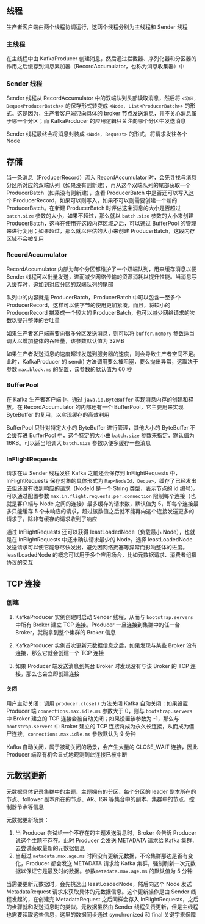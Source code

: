 ## 线程
生产者客户端由两个线程协调运行，这两个线程分别为主线程和 Sender 线程

### 主线程
在主线程中由 KafkaProducer 创建消息，然后通过拦截器、序列化器和分区器的作用之后缓存到消息累加器（RecordAccumulator，也称为消息收集器）中

### Sender 线程
Sender 线程从 RecordAccumulator 中的双端队列头部读取消息，然后将 `<分区, Deque<ProducerBatch>>` 的保存形式转变成 `<Node, List<ProducerBatch>>` 的形式。这是因为，生产者客户端只向具体的 broker 节点发送消息，并不关心消息属于哪一个分区；而 KafkaProducer 的应用逻辑只关注向哪个分区中发送消息

Sender 线程最终会将消息封装成 `<Node, Request>` 的形式，将请求发往各个 Node


## 存储
当一条消息（ProducerRecord）流入 RecordAccumulator 时，会先寻找与消息分区所对应的双端队列（如果没有则新建），再从这个双端队列的尾部获取一个 ProducerBatch（如果没有则新建），查看 ProducerBatch 中是否还可以写入这个 ProducerRecord，如果可以则写入，如果不可以则需要创建一个新的 ProducerBatch。在新建 ProducerBatch 时评估这条消息的大小是否超过 `batch.size` 参数的大小，如果不超过，那么就以 `batch.size` 参数的大小来创建 ProducerBatch，这样在使用完这段内存区域之后，可以通过 BufferPool 的管理来进行复用；如果超过，那么就以评估的大小来创建 ProducerBatch，这段内存区域不会被复用

### RecordAccumulator
RecordAccumulator 内部为每个分区都维护了一个双端队列，用来缓存消息以便 Sender 线程可以批量发送，进而减少网络传输的资源消耗以提升性能。当消息写入缓存时，追加到对应分区的双端队列的尾部

队列中的内容就是 ProducerBatch，ProducerBatch 中可以包含一至多个 ProducerRecord，这样可以使字节的使用更加紧凑。而且，将较小的 ProducerRecord 拼凑成一个较大的 ProducerBatch，也可以减少网络请求的次数以提升整体的吞吐量

如果生产者客户端需要向很多分区发送消息，则可以将 `buffer.memory` 参数适当调大以增加整体的吞吐量，该参数默认值为 32MB

如果生产者发送消息的速度超过发送到服务器的速度，则会导致生产者空间不足。此时，KafkaProducer 的 send() 方法调用要么被阻塞，要么抛出异常，这取决于参数 `max.block.ms` 的配置，该参数的默认值为 60 秒

### BufferPool
在 Kafka 生产者客户端中，通过 `java.io.ByteBuffer` 实现消息内存的创建和释放。在 RecordAccumulator 的内部还有一个 BufferPool，它主要用来实现 ByteBuffer 的复用，以实现缓存的高效利用

BufferPool 只针对特定大小的 ByteBuffer 进行管理，其他大小的 ByteBuffer 不会缓存进 BufferPool 中，这个特定的大小由 `batch.size` 参数来指定，默认值为 16KB。可以适当地调大 `batch.size` 参数以便多缓存一些消息

### InFlightRequests
请求在从 Sender 线程发往 Kafka 之前还会保存到 InFlightRequests 中，InFlightRequests 保存对象的具体形式为 `Map<NodeId, Deque>`，缓存了已经发出去但还没有收到响应的请求（NodeId 是一个 String 类型，表示节点的 id 编号）。可以通过配置参数 `max.in.flight.requests.per.connection` 限制每个连接（也就是客户端与 Node 之间的连接）最多缓存的请求数，默认值为 5，即每个连接最多只能缓存 5 个未响应的请求，超过该数值之后就不能再向这个连接发送更多的请求了，除非有缓存的请求收到了响应

通过 InFlightRequests 还可以获得 leastLoadedNode（负载最小 Node），也就是在 InFlightRequests 中还未确认请求最少的 Node。选择 leastLoadedNode 发送请求可以使它能够尽快发出，避免因网络拥塞等异常而影响整体的进度。leastLoadedNode 的概念可以用于多个应用场合，比如元数据请求、消费者组播协议的交互


## TCP 连接
### 创建
1. KafkaProducer 实例创建时启动 Sender 线程，从而与 `bootstrap.servers` 中所有 Broker 建立 TCP 连接。Producer 一旦连接到集群中的任一台 Broker，就能拿到整个集群的 Broker 信息

2. KafkaProducer 实例首次更新元数据信息之后，如果发现与某些 Broker 没有连接，那么它就会创建一个 TCP 连接

3. 如果 Producer 端发送消息到某台 Broker 时发现没有与该 Broker 的 TCP 连接，那么也会立即创建连接

#### 关闭
用户主动关闭：调用 `producer.close()` 方法关闭
Kafka 自动关闭：如果设置 Producer 端 `connections.max.idle.ms` 参数大于 0，则与 `bootstrap.servers` 中 Broker 建立的 TCP 连接会被自动关闭；如果设置该参数为 -1，那么与 `bootstrap.servers` 中 Broker 建立的 TCP 连接将成为永久长连接，从而成为僵尸连接。`connections.max.idle.ms` 参数默认为 9 分钟

Kafka 自动关闭，属于被动关闭的场景，会产生大量的 CLOSE_WAIT 连接，因此 Producer 端没有机会显式地观测到此连接已被中断


## 元数据更新
元数据具体记录集群中的主题、主题拥有的分区、每个分区的 leader 副本所在的节点、follower 副本所在的节点、AR、ISR 等集合中的副本、集群中的节点，控制器节点等信息

元数据更新场景：
1. 当 Producer 尝试给一个不存在的主题发送消息时，Broker 会告诉 Producer 说这个主题不存在。此时 Producer 会发送 METADATA 请求给 Kafka 集群，去尝试获取最新的元数据信息
2. 当超过 `metadata.max.age.ms` 时间没有更新元数据，不论集群那边是否有变化，Producer 都会发送 METADATA 请求给 Kafka 集群，强制刷新一次元数据以保证它是最及时的数据。参数`metadata.max.age.ms` 的默认值为 5 分钟

当需要更新元数据时，会先挑选出 leastLoadedNode，然后向这个 Node 发送 MetadataRequest 请求来获取具体的元数据信息。这个更新操作是由 Sender 线程发起的，在创建完 MetadataRequest 之后同样会存入 InFlightRequests，之后的步骤就和发送消息时的类似。元数据虽然由 Sender 线程负责更新，但是主线程也需要读取这些信息，这里的数据同步通过 synchronized 和 final 关键字来保障